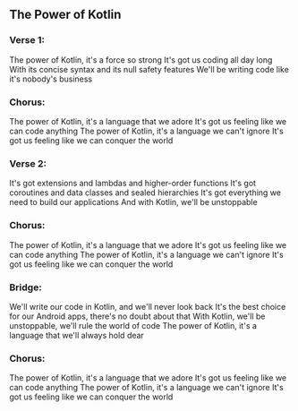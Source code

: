 ## The Power of Kotlin

### Verse 1:

The power of Kotlin, it's a force so strong
It's got us coding all day long
With its concise syntax and its null safety features
We'll be writing code like it's nobody's business

### Chorus:
The power of Kotlin, it's a language that we adore
It's got us feeling like we can code anything
The power of Kotlin, it's a language we can't ignore
It's got us feeling like we can conquer the world

### Verse 2:
It's got extensions and lambdas and higher-order functions
It's got coroutines and data classes and sealed hierarchies
It's got everything we need to build our applications
And with Kotlin, we'll be unstoppable

### Chorus:
The power of Kotlin, it's a language that we adore
It's got us feeling like we can code anything
The power of Kotlin, it's a language we can't ignore
It's got us feeling like we can conquer the world

### Bridge:
We'll write our code in Kotlin, and we'll never look back
It's the best choice for our Android apps, there's no doubt about that
With Kotlin, we'll be unstoppable, we'll rule the world of code
The power of Kotlin, it's a language that we'll always hold dear

### Chorus:
The power of Kotlin, it's a language that we adore
It's got us feeling like we can code anything
The power of Kotlin, it's a language we can't ignore
It's got us feeling like we can conquer the world
